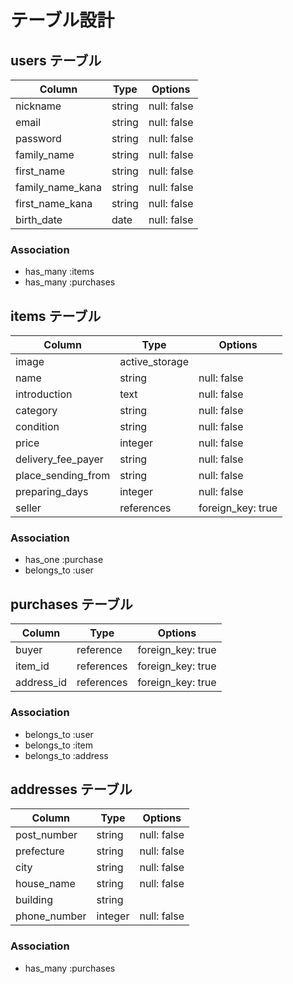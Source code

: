 # テーブル設計

## users テーブル

| Column           | Type   | Options     |
| ---------------- | ------ | ----------- |
| nickname         | string | null: false |
| email            | string | null: false |
| password         | string | null: false |
| family_name      | string | null: false |
| first_name       | string | null: false |
| family_name_kana | string | null: false |
| first_name_kana  | string | null: false |
| birth_date       | date   | null: false |

### Association

- has_many :items
- has_many :purchases

## items テーブル

| Column             | Type           | Options           |
| ------------------ | -------------- | ----------------- |
| image              | active_storage |                   |
| name               | string         | null: false       |
| introduction       | text           | null: false       |
| category           | string         | null: false       |
| condition          | string         | null: false       |
| price              | integer        | null: false       |
| delivery_fee_payer | string         | null: false       |
| place_sending_from | string         | null: false       |
| preparing_days     | integer        | null: false       |
| seller             | references     | foreign_key: true |

### Association

- has_one :purchase
- belongs_to :user

## purchases テーブル

| Column     | Type       | Options           |
| ---------- | ---------- | ----------------- |
| buyer      | reference  | foreign_key: true |
| item_id    | references | foreign_key: true |
| address_id | references | foreign_key: true |

### Association

- belongs_to :user
- belongs_to :item
- belongs_to :address

## addresses テーブル

| Column       | Type    | Options     |
| ------------ | ------- | ----------- |
| post_number  | string  | null: false |
| prefecture   | string  | null: false |
| city         | string  | null: false |
| house_name   | string  | null: false |
| building     | string  |             |
| phone_number | integer | null: false |

### Association

- has_many :purchases